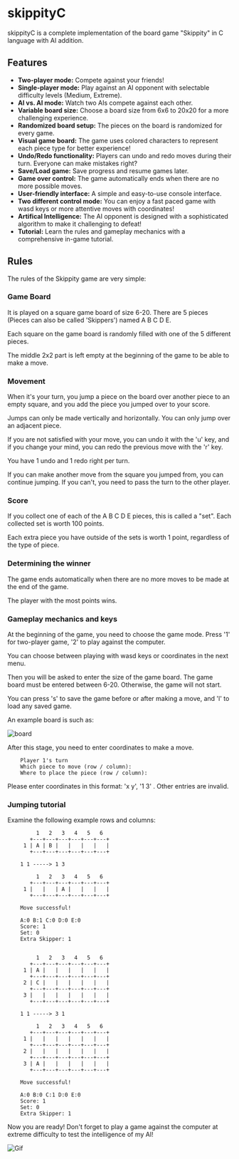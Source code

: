 
# skippityC

skippityC is a complete implementation of the board game "Skippity" in C language with AI addition.




## Features
- **Two-player mode:** Compete against your friends!
- **Single-player mode:** Play against an AI opponent with selectable difficulty levels (Medium, Extreme).
- **AI vs. AI mode:** Watch two AIs compete against each other.
- **Variable board size:** Choose a board size from 6x6 to 20x20 for a more challenging experience.
- **Randomized board setup:** The pieces on the board is randomized for every game.
- **Visual game board:** The game uses colored characters to represent each piece type for better experience!
- **Undo/Redo functionality:** Players can undo and redo moves during their turn. Everyone can make mistakes right?
- **Save/Load game:** Save progress and resume games later.
- **Game over control:** The game automatically ends when there are no more possible moves.
- **User-friendly interface:** A simple and easy-to-use console interface.
- **Two different control mode:** You can enjoy a fast paced game with wasd keys or more attentive moves with coordinates!
- **Artifical Intelligence:** The AI opponent is designed with a sophisticated algorithm to make it challenging to defeat!
- **Tutorial:** Learn the rules and gameplay mechanics with a comprehensive in-game tutorial.

  
## Rules

The rules of the Skippity game are very simple:

### Game Board

It is played on a square game board of size 6-20. There are 5 pieces (Pieces can also be called 'Skippers') named A B C D E.

Each square on the game board is randomly filled with one of the 5 different pieces.

The middle 2x2 part is left empty at the beginning of the game to be able to make a move.

### Movement

When it's your turn, you jump a piece on the board over another piece to an empty square, and you add the piece you jumped over to your score.

Jumps can only be made vertically and horizontally. You can only jump over an adjacent piece.

If you are not satisfied with your move, you can undo it with the 'u' key, and if you change your mind, you can redo the previous move with the 'r' key.

You have 1 undo and 1 redo right per turn.

If you can make another move from the square you jumped from, you can continue jumping. If you can't, you need to pass the turn to the other player.

### Score 

If you collect one of each of the A B C D E pieces, this is called a \"set\". Each collected set is worth 100 points.

Each extra piece you have outside of the sets is worth 1 point, regardless of the type of piece.

### Determining the winner

The game ends automatically when there are no more moves to be made at the end of the game.

The player with the most points wins.

### Gameplay mechanics and keys

At the beginning of the game, you need to choose the game mode. Press '1' for two-player game, '2' to play against the computer.

You can choose between playing with wasd keys or coordinates in the next menu.

Then you will be asked to enter the size of the game board. The game board must be entered between 6-20. Otherwise, the game will not start.

You can press 's' to save the game before or after making a move, and 'l' to load any saved game.

An example board is such as:

![board](https://private-user-images.githubusercontent.com/108007620/336614726-97f3a871-b40b-4a3b-9b3e-f17772e8ceef.png?jwt=eyJhbGciOiJIUzI1NiIsInR5cCI6IkpXVCJ9.eyJpc3MiOiJnaXRodWIuY29tIiwiYXVkIjoicmF3LmdpdGh1YnVzZXJjb250ZW50LmNvbSIsImtleSI6ImtleTUiLCJleHAiOjE3MTc1MzY5NzAsIm5iZiI6MTcxNzUzNjY3MCwicGF0aCI6Ii8xMDgwMDc2MjAvMzM2NjE0NzI2LTk3ZjNhODcxLWI0MGItNGEzYi05YjNlLWYxNzc3MmU4Y2VlZi5wbmc_WC1BbXotQWxnb3JpdGhtPUFXUzQtSE1BQy1TSEEyNTYmWC1BbXotQ3JlZGVudGlhbD1BS0lBVkNPRFlMU0E1M1BRSzRaQSUyRjIwMjQwNjA0JTJGdXMtZWFzdC0xJTJGczMlMkZhd3M0X3JlcXVlc3QmWC1BbXotRGF0ZT0yMDI0MDYwNFQyMTMxMTBaJlgtQW16LUV4cGlyZXM9MzAwJlgtQW16LVNpZ25hdHVyZT1iNTU3YjhhMWE4YzY4Y2M1MjU0MzBhZWVhZTU2YzI1NmE2NDQ1NDYyODdkNjM2NmVmMWVjNzA3MGE3ZTM4YWNhJlgtQW16LVNpZ25lZEhlYWRlcnM9aG9zdCZhY3Rvcl9pZD0wJmtleV9pZD0wJnJlcG9faWQ9MCJ9.PmXUJll5hTYGgb2788pzf_GNaVfZi9kAx6q47DrkX60)


After this stage, you need to enter coordinates to make a move.

        Player 1's turn
        Which piece to move (row / column):
        Where to place the piece (row / column):

Please enter coordinates in this format: 'x y', '1 3' . Other entries are invalid.

### Jumping tutorial

Examine the following example rows and columns:

             1   2   3   4   5   6  
           +---+---+---+---+---+---+
         1 | A | B |   |   |   |   |
           +---+---+---+---+---+---+

        1 1 -----> 1 3

             1   2   3   4   5   6  
           +---+---+---+---+---+---+
         1 |   |   | A |   |   |   |
           +---+---+---+---+---+---+
        
        Move successful!
        
        A:0 B:1 C:0 D:0 E:0
        Score: 1
        Set: 0
        Extra Skipper: 1
        
        
             1   2   3   4   5   6  
           +---+---+---+---+---+---+
         1 | A |   |   |   |   |   |
           +---+---+---+---+---+---+
         2 | C |   |   |   |   |   |
           +---+---+---+---+---+---+
         3 |   |   |   |   |   |   |
           +---+---+---+---+---+---+
        
        1 1 -----> 3 1
        
             1   2   3   4   5   6  
           +---+---+---+---+---+---+
         1 |   |   |   |   |   |   |
           +---+---+---+---+---+---+
         2 |   |   |   |   |   |   |
           +---+---+---+---+---+---+
         3 | A |   |   |   |   |   |
           +---+---+---+---+---+---+
        
        Move successful!
        
        A:0 B:0 C:1 D:0 E:0
        Score: 1
        Set: 0
        Extra Skipper: 1

Now you are ready! Don't forget to play a game against the computer at extreme difficulty to test the intelligence of my AI!


![Gif](https://private-user-images.githubusercontent.com/108007620/336619426-be0a491b-3424-4c9b-add1-d7e891ba16e0.gif?jwt=eyJhbGciOiJIUzI1NiIsInR5cCI6IkpXVCJ9.eyJpc3MiOiJnaXRodWIuY29tIiwiYXVkIjoicmF3LmdpdGh1YnVzZXJjb250ZW50LmNvbSIsImtleSI6ImtleTUiLCJleHAiOjE3MTc1MzgyODksIm5iZiI6MTcxNzUzNzk4OSwicGF0aCI6Ii8xMDgwMDc2MjAvMzM2NjE5NDI2LWJlMGE0OTFiLTM0MjQtNGM5Yi1hZGQxLWQ3ZTg5MWJhMTZlMC5naWY_WC1BbXotQWxnb3JpdGhtPUFXUzQtSE1BQy1TSEEyNTYmWC1BbXotQ3JlZGVudGlhbD1BS0lBVkNPRFlMU0E1M1BRSzRaQSUyRjIwMjQwNjA0JTJGdXMtZWFzdC0xJTJGczMlMkZhd3M0X3JlcXVlc3QmWC1BbXotRGF0ZT0yMDI0MDYwNFQyMTUzMDlaJlgtQW16LUV4cGlyZXM9MzAwJlgtQW16LVNpZ25hdHVyZT02ZDY1MmNjMjFmZGQ1ODc0YTY4NGI0NGVmNTEwMjIxZGY4ZTI5ZDhkMmZkY2QwNzBlYmM5ODA0MDdhZjgwYWI5JlgtQW16LVNpZ25lZEhlYWRlcnM9aG9zdCZhY3Rvcl9pZD0wJmtleV9pZD0wJnJlcG9faWQ9MCJ9.0C8hr4c5lbVNpUoNkpw9OrO6QKm-sHsMfA8v5fzrE0Q)